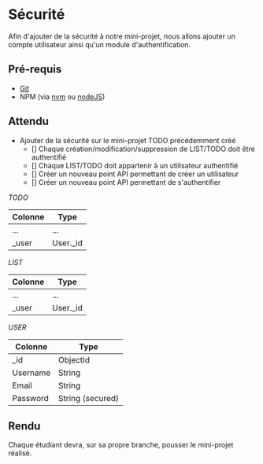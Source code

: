 # Sécurité

Afin d'ajouter de la sécurité à notre mini-projet, nous allons ajouter un compte utilisateur ainsi qu'un module d'authentification.

## Pré-requis

- [Git](https://git-scm.com/downloads)
- NPM (via [nvm](https://github.com/nvm-sh/nvm) ou [nodeJS](https://nodejs.org/en/download/))

## Attendu

- Ajouter de la sécurité sur le mini-projet TODO précédemment créé
    - [] Chaque création/modification/suppression de LIST/TODO doit être authentifié
    - [] Chaque LIST/TODO doit appartenir à un utilisateur authentifié
    - [] Créer un nouveau point API permettant de créer un utilisateur
    - [] Créer un nouveau point API permettant de s'authentifier

*TODO*

|Colonne|Type|
|---|---|
|...|...|
|_user|User._id|

*LIST*

|Colonne|Type|
|---|---|
|...|...|
|_user|User._id|

*USER*

|Colonne|Type|
|---|---|
|_id|ObjectId|
|Username|String|
|Email|String|
|Password|String (secured)|


## Rendu

Chaque étudiant devra, sur sa propre branche, pousser le mini-projet réalisé.